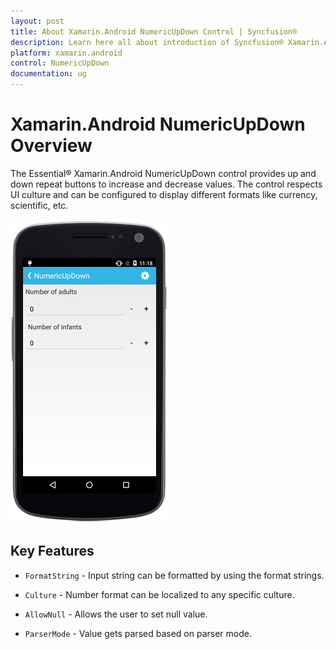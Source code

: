 ```yaml
---
layout: post
title: About Xamarin.Android NumericUpDown Control | Syncfusion®
description: Learn here all about introduction of Syncfusion® Xamarin.Android NumericUpDown control its features, and more.
platform: xamarin.android
control: NumericUpDown
documentation: ug
---
```


# Xamarin.Android NumericUpDown Overview

The Essential® Xamarin.Android NumericUpDown control provides up and down repeat buttons to increase and decrease values. The control respects UI culture and can be configured to display different formats like currency, scientific, etc.

![Xamarin.Android NumericUpDown Overview Image](images/overview.png)

## Key Features

* `FormatString` - Input string can be formatted by using the format strings.

* `Culture` - Number format can be localized to any specific culture.

* `AllowNull` - Allows the user to set null value.

* `ParserMode` - Value gets parsed based on parser mode.







